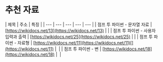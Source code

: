 # 추천 자료

| 제목 | 주소 | 특징 |
| --- | --- | --- | --- | --- |
| 점프 투 파이썬 - 문자열 자료 | [https://wikidocs.net/13](https://wikidocs.net/13) |  |
| 점프 투 파이썬 - 사용자 입력과 출력  | [https://wikidocs.net/25](https://wikidocs.net/25) |  |
| 점프 투 파이썬 - 자료형  | [​](https://wikidocs.net/11)[https://wikidocs.net/11](https://wikidocs.net/11)[​](https://wikidocs.net/11) | ​ |
| 점프 투 파이썬 - 변 | [https://wikidocs.net/18](https://wikidocs.net/18) | ​ |

